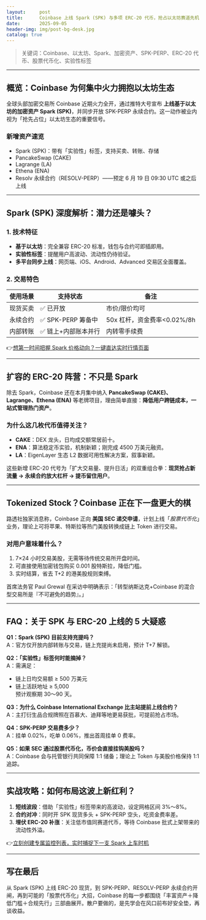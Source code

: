 ```yaml
---
layout:     post
title:      Coinbase 上线 Spark (SPK) 与多项 ERC-20 代币，抢占以太坊赛道先机
date:       2025-09-05
header-img: img/post-bg-desk.jpg
catalog: true
---
```


> 关键词：Coinbase、以太坊、Spark、加密资产、SPK-PERP、ERC-20 代币、股票代币化、实验性标签

---

## 概览：Coinbase 为何集中火力拥抱以太坊生态

全球头部加密交易所 Coinbase 近期火力全开，通过推特大号宣布 **上线基于以太坊的加密资产 Spark (SPK)**，并同步开放 SPK-PERP 永续合约。这一动作被业内视为「抢先占位」以太坊生态的重要信号。

### 新增资产速览
- Spark (SPK)：带有「实验性」标签，支持买卖、转账、存储  
- PancakeSwap (CAKE)  
- Lagrange (LA)  
- Ethena (ENA)  
- Resolv 永续合约（RESOLV-PERP）——预定 6 月 19 日 09:30 UTC 或之后上线

---

## Spark (SPK) 深度解析：潜力还是噱头？

### 1. 技术特征
- **基于以太坊**：完全兼容 ERC-20 标准，钱包与合约可即插即用。  
- **实验性标签**：提醒用户高波动、流动性仍待验证。  
- **多平台同步上线**：网页端、iOS、Android、Advanced 交易区全面覆盖。

### 2. 交易特色
| 使用场景   | 支持状态             | 备注                 |
|------------|----------------------|----------------------|
| 现货买卖   | ✅ 已开放             | 市价/限价均可        |
| 永续合约   | ✅ SPK-PERP 筹备中    | 50x 杠杆，资金费率<0.02%/8h |
| 内部转账   | ✅ 链上+内部账本并行   | 内转零手续费         |

👉[想第一时间把握 Spark 价格动向？一键直达实时行情页面](https://okxdog.com/)

---

## 扩容的 ERC-20 阵营：不只是 Spark

除去 Spark，Coinbase 还在本月集中纳入 **PancakeSwap (CAKE)、Lagrange、Ethena (ENA)** 等老牌项目，理由简单直接：**降低用户跨链成本，一站式管理热门资产**。

### 为什么这几枚代币值得关注？
- **CAKE**：DEX 龙头，日均成交额常居前十。  
- **ENA**：算法稳定币实验，机制新颖；刚完成 4500 万美元融资。  
- **LA**：EigenLayer 生态 L2 数据可用性解决方案，叙事新颖。  

这些新增 ERC-20 代号为「扩大交易量、提升日活」的双重组合拳：**现货抢占新流量 → 永续合约放大杠杆 → 提币留住用户**。

---

## Tokenized Stock？Coinbase 正在下一盘更大的棋

路透社独家消息称，Coinbase 正向 **美国 SEC 递交申请**，计划上线「*股票代币化*」业务，理论上可将苹果、特斯拉等热门美股转换成链上 Token 进行交易。

### 对用户意味着什么？
1. 7×24 小时交易美股，无需等待传统交易所开盘时间。  
2. 可直接使用加密钱包购买 0.001 股特斯拉，降低门槛。  
3. 实时结算，省去 T+2 的港美股规则束缚。

首席法务官 Paul Grewal 在采访中明确表示：「转型纳斯达克+Coinbase 的混合型交易所是『不可避免的趋势』。」

---

## FAQ：关于 SPK 与 ERC-20 上线的 5 大疑惑

**Q1：Spark (SPK) 目前支持充提吗？**  
A：官方仅开放内部转账与交易，链上充提尚未启用，预计 T+7 解锁。

**Q2：「实验性」标签何时能摘掉？**  
A：需满足：  
- 链上日均交易额 ≥ 500 万美元  
- 链上活跃地址 ≥ 5,000  
预计观察期 30～90 天。

**Q3：为什么 Coinbase International Exchange 比主站提前上线合约？**  
A：主打衍生品合规牌照在百慕大、迪拜等地更易获批，可提前抢占市场。

**Q4：SPK-PERP 交易费多少？**  
A：挂单 0.02%，吃单 0.06%，推出首周挂单 0 费率。

**Q5：如果 SEC 通过股票代币化，币价会直接挂钩美股吗？**  
A：Coinbase 会与托管银行共同保障 1:1 储备；理论上 Token 与美股价格保持 1:1 追踪。

---

## 实战攻略：如何布局这波上新红利？

1. **短线波段**：借助「实验性」标签带来的高波动，设定网格区间 3%～8%。  
2. **合约对冲**：同时开 SPK 现货多头 + SPK-PERP 空头，吃资金费率差。  
3. **埋伏 ERC-20 补涨**：关注低市值同赛道代币，等待 Coinbase 批式上架带来的流动性外溢。

👉[立刻创建专属监控列表，实时捕捉下一支 Spark 上车时机](https://okxdog.com/)

---

## 写在最后

从 Spark (SPK) 上线 ERC-20 现货，到 SPK-PERP、RESOLV-PERP 永续合约开闸，再到可能的「股票代币化」大招，Coinbase 的每一步都围绕「丰富资产＋降低门槛＋合规先行」三部曲展开。散户要做的，是先学会在风口前布好安全垫，再谈收益。